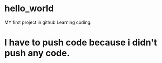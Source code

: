 # hello_world
MY first project in github
Learning coding.
# I have to push code because i didn't push any code.

